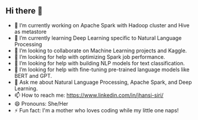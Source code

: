 ## Hi there 👋

<!--
**siri1331/siri1331** is a ✨ _special_ ✨ repository because its `README.md` (this file) appears on your GitHub profile.

Here are some ideas to get you started: -->

- 🔭 I’m currently working on Apache Spark with Hadoop cluster and Hive as metastore
- 🌱 I’m currently learning Deep Learning specific to Natural Language Processing 
- 👯 I’m looking to collaborate on Machine Learning projects and Kaggle.
- 🤔 I’m looking for help with optimizing Spark job performance.
- 🤔 I’m looking for help with building NLP models for text classification.
- 🤔 I’m looking for help with fine-tuning pre-trained language models like BERT and GPT.
- 💬 Ask me about  Natural Language Processing, Apache Spark, and Deep Learning.
- 📫 How to reach me: https://www.linkedin.com/in/jhansi-siri/
- 😄 Pronouns: She/Her
- ⚡ Fun fact: I'm a mother who loves coding while my little one naps!

